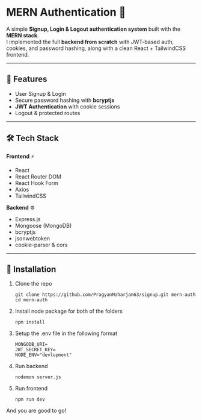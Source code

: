 # MERN Authentication 🚀

A simple **Signup, Login & Logout authentication system** built with the **MERN stack**.  
I implemented the full **backend from scratch** with JWT-based auth, cookies, and password hashing, along with a clean React + TailwindCSS frontend.

---

## 🔑 Features

- User Signup & Login
- Secure password hashing with **bcryptjs**
- **JWT Authentication** with cookie sessions
- Logout & protected routes

---

## 🛠️ Tech Stack

**Frontend** ⚡

- React
- React Router DOM
- React Hook Form
- Axios
- TailwindCSS

**Backend** ⚙️

- Express.js
- Mongoose (MongoDB)
- bcryptjs
- jsonwebtoken
- cookie-parser & cors

---

## 💾 Installation

1. Clone the repo

   ```
   git clone https://github.com/PragyanMaharjan63/signup.git mern-auth
   cd mern-auth

   ```

2. Install node package for both of the folders

   ```
   npm install

   ```

3. Setup the .env file in the following format
   ```
   MONGODB_URI=
   JWT_SECRET_KEY=
   NODE_ENV="devlopment"
   ```
4. Run backend
   ```
   nodemon server.js
   ```
5. Run frontend
   ```
   npm run dev
   ```

And you are good to go!
